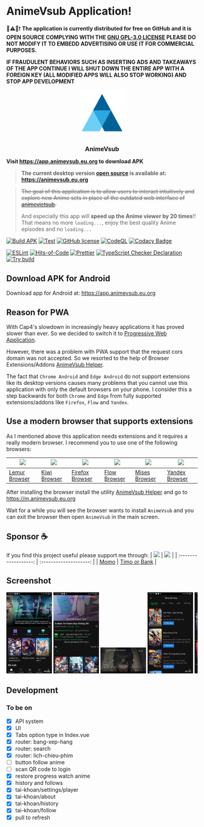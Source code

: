 # AnimeVsub Application!

 📢⚠️📌❗ **The application is currently distributed for free on GitHub and it is OPEN SOURCE COMPLYING WITH THE [GNU GPL-3.0 LICENSE](./LICENSE)
PLEASE DO NOT MODIFY IT TO EMBEDD ADVERTISING OR USE IT FOR COMMERCIAL PURPOSES.**

**IF FRAUDULENT BEHAVIORS SUCH AS INSERTING ADS AND TAKEAWAYS OF THE APP CONTINUE I WILL SHUT DOWN THE ENTIRE APP WITH A FOREIGN KEY (ALL MODIFIED APPS WILL ALSO STOP WORKING) AND STOP APP DEVELOPMENT**

<div style="text-align: center;">
   <img src="./meta/app_icon.svg" width="120px">
   <h1 style="font-size: 16px">AnimeVsub</h1>
</div>

**Visit https://app.animevsub.eu.org to download APK**

> **The current desktop version [open source](https://github.com/anime-vsub/desktop-web) is available at: https://animevsub.eu.org**

> ~~The goal of this application is to allow users to interact intuitively and explore new Anime sets in place of the outdated web interface of [animevietsub](https://animevietsub.pro).~~
>
> And especially this app will **speed up the Anime viewer by 20 times**!! That means no more `loading...`, enjoy the best quality Anime episodes and no `loading...`

[![Build APK](https://github.com/anime-vsub/app/actions/workflows/build-apk.yml/badge.svg)](https://github.com/anime-vsub/app/actions/workflows/build-apk.yml)
[![Test](https://github.com/anime-vsub/app/actions/workflows/test.yml/badge.svg)](https://github.com/anime-vsub/app/actions/workflows/test.yml) <!-- <img src="https://img.shields.io/github/v/release/anime-vsub/app?color=green&display_name=tag&label=APK"> -->
[![GitHub license](https://img.shields.io/github/license/anime-vsub/app)](https://github.com/anime-vsub/app/blob/main/LICENSE)
[![CodeQL](https://github.com/anime-vsub/app/actions/workflows/codeql.yml/badge.svg)](https://github.com/anime-vsub/app/actions/workflows/codeql.yml)
[![Codacy Badge](https://app.codacy.com/project/badge/Grade/e4c89bd638854ef088ad6933c582e455)](https://app.codacy.com/gh/anime-vsub/app/dashboard?utm_source=gh&utm_medium=referral&utm_content=&utm_campaign=Badge_grade)

[![ESLint](https://github.com/anime-vsub/app/actions/workflows/eslint.yml/badge.svg)](https://github.com/anime-vsub/app/actions/workflows/eslint.yml)
[![Hits-of-Code](https://hitsofcode.com/github/anime-vsub/desktop-web?branch=main)](https://hitsofcode.com/github/anime-vsub/app/view?branch=main)
[![Prettier](https://github.com/anime-vsub/app/actions/workflows/pretter.yml/badge.svg)](https://github.com/anime-vsub/app/actions/workflows/pretter.yml)
[![TypeScript Checker Declaration](https://github.com/anime-vsub/app/actions/workflows/typing.yml/badge.svg)](https://github.com/anime-vsub/app/actions/workflows/typing.yml)
[![Try build](https://github.com/anime-vsub/app/actions/workflows/try-build.yml/badge.svg)](https://github.com/anime-vsub/app/actions/workflows/try-build.yml)

## Download APK for Android

Download app for Android at: https://app.animevsub.eu.org

## Reason for PWA

With Cap4's slowdown in increasingly heavy applications it has proved slower than ever. So we decided to switch it to [Progressive Web Application](https://web.dev/progressive-web-apps/).

However, there was a problem with PWA support that the request cors domain was not accepted. So we resorted to the help of Browser Extensions/Addons [AnimeVsub Helper](https://github.com/anime-vsub/extension-animevsub-helper).

The fact that `Chrome Android` and `Edge Android` do not support extensions like its desktop versions causes many problems that you cannot use this application with only the default browsers on your phone. I consider this a step backwards for both `Chrome` and `Edge` from fully supported extensions/addons like `Firefox`, `Flow` and `Yandex`.

## Use a modern browser that supports extensions

As I mentioned above this application needs extensions and it requires a really modern browser. I recommend you to use one of the following browsers:

| ![](https://play-lh.googleusercontent.com/d40s5qfJB2xs8DrBjNZTy659ynzG9dn-llx2L1_ZFO5uTZaeHKUIElyk03s3yaFGMWE=w240-h480-rw) | ![](https://kiwibrowser.com/wp-content/uploads/2019/09/cropped-Favicon-512x512-180x180.png) | ![](https://play-lh.googleusercontent.com/l6ftn6BTu7Kfe8OdE4Itrdw5bTRVO3F_mTZH8xDa-FHO4m-lZAXmz5GxkXTMhqcF_y0=w240-h480-rw) | ![](https://play-lh.googleusercontent.com/O_80i5pa9UsBQU25V28J3xqFZllGj-0trqPLvbSygG_5d7SXE-PxxiCJb7pNmATow_Fm=w240-h480-rw) | ![](https://play-lh.googleusercontent.com/kpsfGa5rdvPUPVgiyo3bN4G4TdRuf_YUtm5nK0MYEZlEUrgaptnOZ_K_m2IADFA1jQ=s48-rw) | ![](https://play-lh.googleusercontent.com/CAlpsF5mchuTP6mrEOZW2zXzJKBsVDYWc21K4XiaQKKoEuMhiABJjKWJBc3S6Ux-rY4=w240-h480-rw) |
| --------------------------------------------------------------------------------------------------------------------------- | ------------------------------------------------------------------------------------------- | --------------------------------------------------------------------------------------------------------------------------- | ---------------------------------------------------------------------------------------------------------------------------- | -------------------------------------------------------------------------------------------------------------------- | --------------------------------------------------------------------------------------------------------------------------- |
| [Lemur Browser](https://lemurbrowser.com/)                                                                                  | [Kiwi Browser](https://kiwibrowser.com/)                                                    | [Firefox Browser](https://www.mozilla.org/vi/firefox/browsers/mobile/)                                                      | [Flow Browser](https://play.google.com/store/apps/details?id=org.flow.browser&hl=en_US)                                      | [Mises Browser](https://www.mises.site/)                                                                             | [Yandex Browser](https://browser.yandex.com/beta/)                                                                          |

After installing the browser install the utility [AnimeVsub Helper](https://github.com/anime-vsub/extension-animevsub-helper) and go to https://m.animevsub.eu.org

Wait for a while you will see the browser wants to install `AnimeVsub` and you can exit the browser then open `AnimeVsub` in the main screen.

## Sponsor ☕

If you find this project useful please support me through:
| [<img src="https://user-images.githubusercontent.com/45375496/209764740-d202626d-4acd-4517-a5dc-e94993eeeb0a.png" width="80" />](https://me.momo.vn/tachibshin) | [<img src="https://user-images.githubusercontent.com/45375496/210380009-53fcdbb0-f6a4-4e7f-bfc9-e59938151805.png" width="80" />](https://anime-vsub.github.io/about/sponsors) |
| :------------------: | :--------------------: |
| [Momo](https://me.momo.vn/tachibshin) | [Timo or Bank](https://anime-vsub.github.io/about/sponsors) |

## Screenshot

<!--screenshot-->
<div style="overflow-x: scroll; white-space: nowrap">
   <a href="./meta/screenshoots/Screenshot_2022-10-05-22-28-37-000_git.shin.animevsub.jpg"><img src="./meta/screenshoots/Screenshot_2022-10-05-22-28-37-000_git.shin.animevsub.jpg" width="120px"></a>
<a href="./meta/screenshoots/Screenshot_2022-10-05-22-29-39-832_git.shin.animevsub.jpg"><img src="./meta/screenshoots/Screenshot_2022-10-05-22-29-39-832_git.shin.animevsub.jpg" width="120px"></a>
<a href="./meta/screenshoots/Screenshot_2022-10-05-22-29-57-310_git.shin.animevsub.jpg"><img src="./meta/screenshoots/Screenshot_2022-10-05-22-29-57-310_git.shin.animevsub.jpg" width="120px"></a>
<a href="./meta/screenshoots/Screenshot_2022-10-05-22-31-48-569_git.shin.animevsub.jpg"><img src="./meta/screenshoots/Screenshot_2022-10-05-22-31-48-569_git.shin.animevsub.jpg" width="120px"></a>
<a href="./meta/screenshoots/Screenshot_2022-10-05-22-32-00-161_git.shin.animevsub.jpg"><img src="./meta/screenshoots/Screenshot_2022-10-05-22-32-00-161_git.shin.animevsub.jpg" width="120px"></a>
<a href="./meta/screenshoots/Screenshot_2022-10-05-22-32-11-722_git.shin.animevsub.jpg"><img src="./meta/screenshoots/Screenshot_2022-10-05-22-32-11-722_git.shin.animevsub.jpg" width="120px"></a>
<a href="./meta/screenshoots/Screenshot_2022-10-05-22-33-12-869_git.shin.animevsub.jpg"><img src="./meta/screenshoots/Screenshot_2022-10-05-22-33-12-869_git.shin.animevsub.jpg" width="120px"></a>
<a href="./meta/screenshoots/Screenshot_2022-10-06-07-26-11-027_git.shin.animevsub.jpg"><img src="./meta/screenshoots/Screenshot_2022-10-06-07-26-11-027_git.shin.animevsub.jpg" width="120px"></a>
<a href="./meta/screenshoots/Screenshot_2022-10-06-07-26-15-284_git.shin.animevsub.jpg"><img src="./meta/screenshoots/Screenshot_2022-10-06-07-26-15-284_git.shin.animevsub.jpg" width="120px"></a>
<a href="./meta/screenshoots/Screenshot_2022-10-13-17-09-06-063_git.shin.animevsub.jpg"><img src="./meta/screenshoots/Screenshot_2022-10-13-17-09-06-063_git.shin.animevsub.jpg" width="120px"></a>
<a href="./meta/screenshoots/Screenshot_2022-10-13-17-09-13-504_git.shin.animevsub.jpg"><img src="./meta/screenshoots/Screenshot_2022-10-13-17-09-13-504_git.shin.animevsub.jpg" width="120px"></a>
</div>
<!--/screenshot-->

## Development

### To be on

- [x] API system
- [x] UI
- [x] Tabs option type in Index.vue
- [x] router: bang-xep-hang
- [x] router: search
- [x] router: lich-chieu-phim
- [ ] button follow anime
- [ ] scan QR code to login
- [x] restore progress watch anime
- [x] history and follows
- [x] tai-khoan/settings/player
- [x] tai-khoan/about
- [x] tai-khoan/history
- [x] tai-khoan/follow
- [x] pull to refresh
